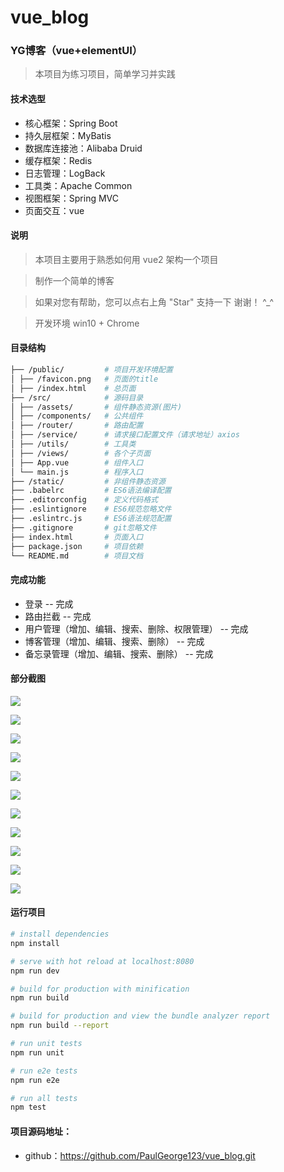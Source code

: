 # vue_blog
### YG博客（vue+elementUI）

> 本项目为练习项目，简单学习并实践

#### 技术选型

- 核心框架：Spring Boot
- 持久层框架：MyBatis 
- 数据库连接池：Alibaba Druid
- 缓存框架：Redis
- 日志管理：LogBack
- 工具类：Apache Common
- 视图框架：Spring MVC
- 页面交互：vue



#### 说明

> 本项目主要用于熟悉如何用 vue2 架构一个项目

> 制作一个简单的博客

> 如果对您有帮助，您可以点右上角 "Star" 支持一下 谢谢！ ^_^

> 开发环境 win10 + Chrome 



#### 目录结构

```bash
├── /public/         # 项目开发环境配置
│ ├── /favicon.png   # 页面的title
│ ├── /index.html    # 总页面
├── /src/            # 源码目录
│ ├── /assets/       # 组件静态资源(图片)
│ ├── /components/   # 公共组件
│ ├── /router/       # 路由配置
│ ├── /service/      # 请求接口配置文件（请求地址）axios
│ ├── /utils/        # 工具类
│ ├── /views/        # 各个子页面
│ ├── App.vue        # 组件入口
│ └── main.js        # 程序入口
├── /static/         # 非组件静态资源
├── .babelrc         # ES6语法编译配置
├── .editorconfig    # 定义代码格式
├── .eslintignore    # ES6规范忽略文件
├── .eslintrc.js     # ES6语法规范配置
├── .gitignore       # git忽略文件
├── index.html       # 页面入口
├── package.json     # 项目依赖
└── README.md        # 项目文档
```

####  完成功能

-  登录 -- 完成
-  路由拦截 -- 完成
-  用户管理（增加、编辑、搜索、删除、权限管理） -- 完成
-  博客管理（增加、编辑、搜索、删除） -- 完成
-  备忘录管理（增加、编辑、搜索、删除） -- 完成

####  部分截图

![](https://cdn.jsdelivr.net/gh/PaulGeorge123/cloudimg@master/img_yg/image-20210530012113677.png)

![](https://cdn.jsdelivr.net/gh/PaulGeorge123/cloudimg@master/img_yg/image-20210530012438145.png)

![](https://cdn.jsdelivr.net/gh/PaulGeorge123/cloudimg@master/img_yg/image-20210530012217148.png)

![](https://cdn.jsdelivr.net/gh/PaulGeorge123/cloudimg@master/img_yg/image-20210530012538085.png)

![](https://cdn.jsdelivr.net/gh/PaulGeorge123/cloudimg@master/img_yg/image-20210530013355408.png)

![](https://cdn.jsdelivr.net/gh/PaulGeorge123/cloudimg@master/img_yg/image-20210530013241284.png)

![](https://cdn.jsdelivr.net/gh/PaulGeorge123/cloudimg@master/img_yg/image-20210530012642456.png)

![](https://cdn.jsdelivr.net/gh/PaulGeorge123/cloudimg@master/img_yg/image-20210530012658169.png)

![](https://cdn.jsdelivr.net/gh/PaulGeorge123/cloudimg@master/img_yg/image-20210530013016651.png)

![](https://cdn.jsdelivr.net/gh/PaulGeorge123/cloudimg@master/img_yg/image-20210530013025754.png)

![](https://cdn.jsdelivr.net/gh/PaulGeorge123/cloudimg@master/img_yg/image-20210530013418442.png)



####  运行项目

```bash
# install dependencies
npm install

# serve with hot reload at localhost:8080
npm run dev

# build for production with minification
npm run build

# build for production and view the bundle analyzer report
npm run build --report

# run unit tests
npm run unit

# run e2e tests
npm run e2e

# run all tests
npm test
```

####  项目源码地址：

- github：https://github.com/PaulGeorge123/vue_blog.git
